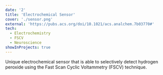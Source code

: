 ```yaml
---
date: '2'
title: 'Electrochemical Sensor'
cover: './sensor.png'
external: 'https://pubs.acs.org/doi/10.1021/acs.analchem.7b03770#'
tech:
  - Electrochemistry
  - FSCV
  - Neuroscience
showInProjects: true
---
```


Unique electrochemical sensor that is able to selectively detect hydrogen peroxide using the Fast Scan Cyclic Voltammetry (FSCV) technique.
